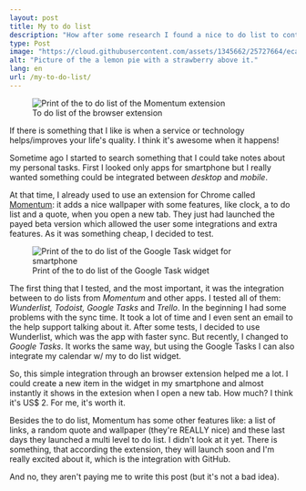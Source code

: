 ```yaml
---
layout: post
title: My to do list
description: "How after some research I found a nice to do list to control my personal tasks."
type: Post
image: "https://cloud.githubusercontent.com/assets/1345662/25727664/ecae6f76-3100-11e7-890f-6d967793ac76.jpg"
alt: "Picture of the a lemon pie with a strawberry above it."
lang: en
url: /my-to-do-list/
---
```


<figure class="thumb-left loading">
  <img src="https://cloud.githubusercontent.com/assets/1345662/25727450/aeb1082e-30ff-11e7-8054-5f1d900f5042.jpg" alt="Print of the to do list of the Momentum extension">
  <figcaption>To do list of the browser extension</figcaption>
</figure>

If there is something that I like is when a service or technology helps/improves your life's quality. I think it's awesome when it happens!

Sometime ago I started to search something that I could take notes about my personal tasks. First I looked only apps for smartphone but I really wanted something could be integrated between _desktop_ and _mobile_.

At that time, I already used to use an extension for Chrome called [Momentum](https://momentumdash.com/): it adds a nice wallpaper with some features, like clock, a to do list and a quote, when you open a new tab. They just had launched the payed beta version which allowed the user some integrations and extra features. As it was something cheap, I decided to test.

<figure class="thumb-left loading">
  <img src="https://cloud.githubusercontent.com/assets/1345662/25727604/749229d8-3100-11e7-879d-42b39bc9cce8.jpg" alt="Print of the to do list of the Google Task widget for smartphone">
  <figcaption>Print of the to do list of the Google Task widget</figcaption>
</figure>

The first thing that I tested, and the most important, it was the integration between to do lists from _Momentum_ and other apps. I tested all of them: _Wunderlist, Todoist, Google Tasks_ and _Trello_. In the beginning I had some problems with the sync time. It took a lot of time and I even sent an email to the help support talking about it. After some tests, I decided to use Wunderlist, which was the app with faster sync. But recently, I changed to _Google Tasks_. It works the same way, but using the Google Tasks I can also integrate my calendar w/ my to do list widget.

So, this simple integration through an browser extension helped me a lot. I could create a new item in the widget in my smartphone and almost instantly it shows in the extesion when I open a new tab. How much? I think it's US$ 2. For me, it's worth it.

Besides the to do list, Momentum has some other features like: a list of links, a random quote and wallpaper (they're REALLY nice) and these last days they launched a multi level to do list. I didn't look at it yet. There is something, that according the extension, they will launch soon and I'm really excited about it, which is the integration with GitHub.

And no, they aren't paying me to write this post (but it's not a bad idea).
